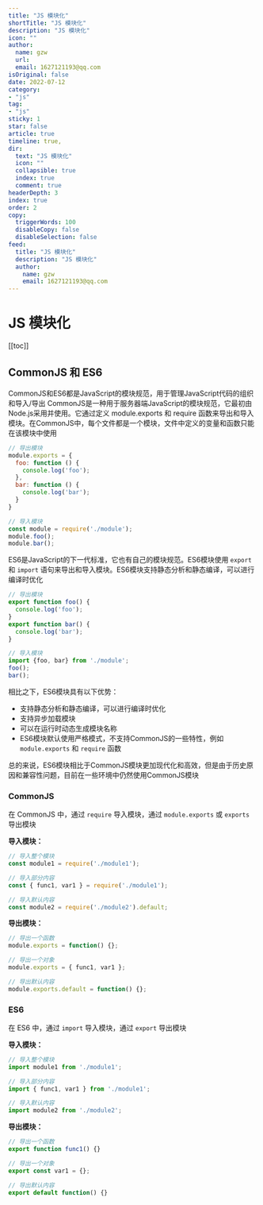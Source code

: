 ```yaml
---
title: "JS 模块化"
shortTitle: "JS 模块化"
description: "JS 模块化"
icon: ""
author: 
  name: gzw
  url: 
  email: 1627121193@qq.com
isOriginal: false
date: 2022-07-12
category: 
- "js"
tag:
- "js"
sticky: 1
star: false
article: true
timeline: true,
dir:
  text: "JS 模块化"
  icon: ""
  collapsible: true
  index: true
  comment: true
headerDepth: 3
index: true
order: 2
copy:
  triggerWords: 100
  disableCopy: false
  disableSelection: false
feed:
  title: "JS 模块化"
  description: "JS 模块化"
  author:
    name: gzw
    email: 1627121193@qq.com
---
```






# JS 模块化

[[toc]]

## CommonJS 和 ES6

CommonJS和ES6都是JavaScript的模块规范，用于管理JavaScript代码的组织和导入/导出
CommonJS是一种用于服务器端JavaScript的模块规范，它最初由Node.js采用并使用。它通过定义 module.exports 和 require 函数来导出和导入模块。在CommonJS中，每个文件都是一个模块，文件中定义的变量和函数只能在该模块中使用

```js
// 导出模块
module.exports = {
  foo: function () {
    console.log('foo');
  },
  bar: function () {
    console.log('bar');
  }
}

// 导入模块
const module = require('./module');
module.foo();
module.bar();
```

ES6是JavaScript的下一代标准，它也有自己的模块规范。ES6模块使用 `export` 和 `import` 语句来导出和导入模块。ES6模块支持静态分析和静态编译，可以进行编译时优化

```js
// 导出模块
export function foo() {
  console.log('foo');
}
export function bar() {
  console.log('bar');
}

// 导入模块
import {foo, bar} from './module';
foo();
bar();
```

相比之下，ES6模块具有以下优势：

- 支持静态分析和静态编译，可以进行编译时优化
- 支持异步加载模块
- 可以在运行时动态生成模块名称
- ES6模块默认使用严格模式，不支持CommonJS的一些特性，例如 `module.exports` 和 `require` 函数

总的来说，ES6模块相比于CommonJS模块更加现代化和高效，但是由于历史原因和兼容性问题，目前在一些环境中仍然使用CommonJS模块





### CommonJS

在 CommonJS 中，通过 `require` 导入模块，通过 `module.exports` 或 `exports` 导出模块

**导入模块：**

```js
// 导入整个模块
const module1 = require('./module1');

// 导入部分内容
const { func1, var1 } = require('./module1');

// 导入默认内容
const module2 = require('./module2').default;
```

**导出模块：**

```js
// 导出一个函数
module.exports = function() {};

// 导出一个对象
module.exports = { func1, var1 };

// 导出默认内容
module.exports.default = function() {};
```





### ES6

在 ES6 中，通过 `import` 导入模块，通过 `export` 导出模块

**导入模块：**

```js
// 导入整个模块
import module1 from './module1';

// 导入部分内容
import { func1, var1 } from './module1';

// 导入默认内容
import module2 from './module2';
```

**导出模块：**

```js
// 导出一个函数
export function func1() {}

// 导出一个对象
export const var1 = {};

// 导出默认内容
export default function() {}
```

